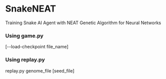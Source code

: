 # SnakeNEAT
Training Snake AI Agent with NEAT Genetic Algorithm for Neural Networks

### Using game.py
[--load-checkpoint file_name]

### Using replay.py
replay.py genome_file [seed_file]

